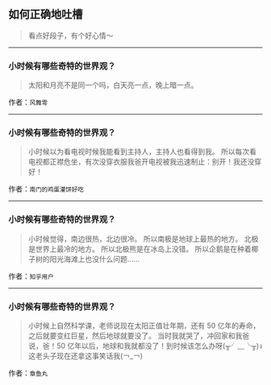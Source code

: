 ## 如何正确地吐槽

> 看点好段子，有个好心情～


 
---

### 小时候有哪些奇特的世界观？

> 太阳和月亮不是同一个吗，白天亮一点，晚上暗一点。


作者：`风舞雩`

---

### 小时候有哪些奇特的世界观？

> 小时候以为看电视时候我能看到主持人，主持人也看得到我。 所以每次看电视都正襟危坐，有次没穿衣服我爸开电视被我迅速制止：别开！我还没穿好！


作者：`南门的鸡蛋灌饼好吃`

---

### 小时候有哪些奇特的世界观？

> 小时候觉得，南边很热，北边很冷。
> 所以南极是地球上最热的地方。
> 北极是世界上最冷的地方。
> 所以北极熊是在冰岛上没错。
> 所以企鹅是在种着椰子树的阳光海滩上也没什么问题……


作者：`知乎用户`

---

### 小时候有哪些奇特的世界观？

> 小时候上自然科学课，老师说现在太阳正值壮年期，还有 50 亿年的寿命，之后就要变红巨星，然后地球就要没了。
> 当时我就哭了，冲回家和我爸说，爸！50 亿年以后，地球和我就都没了！到时候该怎么办呀(╥╯﹏╰╥)ง
> 这老头子现在还拿这事笑话我(￢_￢)


作者：`章鱼丸`